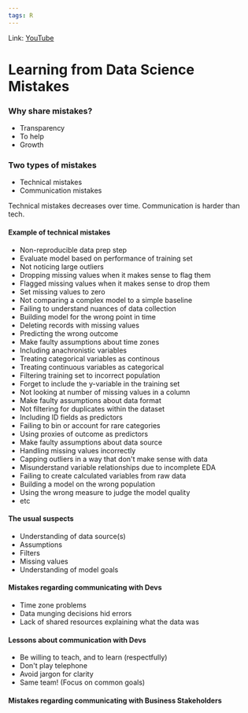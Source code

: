 ```yaml
---
tags: R
---
```

Link: [YouTube](https://www.youtube.com/watch?v=O5lP6XcopdQ)

# Learning from Data Science Mistakes

### Why share mistakes?
* Transparency
* To help
* Growth

### Two types of mistakes
* Technical mistakes
* Communication mistakes

Technical mistakes decreases over time.
Communication is harder than tech.

#### Example of technical mistakes
* Non-reproducible data prep step
* Evaluate model based on performance of training set
* Not noticing large outliers
* Dropping missing values when it makes sense to flag them
* Flagged missing values when it makes sense to drop them
* Set missing values to zero
* Not comparing a complex model to a simple baseline
* Failing to understand nuances of data collection
* Building model for the wrong point in time
* Deleting records with missing values
* Predicting the wrong outcome
* Make faulty assumptions about time zones
* Including anachronistic variables
* Treating categorical variables as continous
* Treating continuous variables as categorical
* Filtering training set to incorrect population
* Forget to include the y-variable in the training set
* Not looking at number of missing values in a column
* Make faulty assumptions about data format
* Not filtering for duplicates within the dataset
* Including ID fields as predictors
* Failing to bin or account for rare categories
* Using proxies of outcome as predictors
* Make faulty assumptions about data source
* Handling missing values incorrectly
* Capping outliers in a way that don't make sense with data
* Misunderstand variable relationships due to incomplete EDA
* Failing to create calculated variables from raw data
* Building a model on the wrong population
* Using the wrong measure to judge the model quality
* etc

#### The usual suspects
* Understanding of data source(s)
* Assumptions
* Filters
* Missing values
* Understanding of model goals

#### Mistakes regarding communicating with Devs
* Time zone problems
* Data munging decisions hid errors
* Lack of shared resources explaining what the data was

#### Lessons about communication with Devs
* Be willing to teach, and to learn (respectfully)
* Don't play telephone
* Avoid jargon for clarity
* Same team! (Focus on common goals)

#### Mistakes regarding communicating with Business Stakeholders
